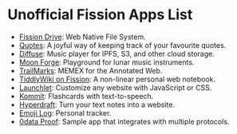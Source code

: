 # Unofficial Fission Apps List

- [Fission Drive](http://drive.fission.codes): Web Native File System.
- [Quotes](https://quotes.fission.app): A joyful way of keeping track of your favourite quotes.
- [Diffuse](https://diffuse.sh): Music player for IPFS, S3, and other cloud storage.
- [Moon Forge](https://moon-forge.brianginsburg.com): Playground for lunar music instruments.
- [TrailMarks](https://trailmarks.co): MEMEX for the Annotated Web.
- [TiddlyWiki on Fission](https://tiddlywiki.fission.app): A non-linear personal web notebook.
- [Launchlet](https://launchlet.dev): Customize any website with JavaScript or CSS.
- [Kommit](https://kommit.rosano.ca): Flashcards with text-to-speech.
- [Hyperdraft](https://hyperdraft.rosano.ca): Turn your text notes into a website.
- [Emoji Log](https://emojilog.rosano.ca): Personal tracker.
- [0data Proof](https://proof.0data.app): Sample app that integrates with multiple protocols.
